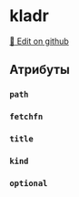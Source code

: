# kladr
[:memo: Edit on github](https://github.com/tihonove/vscode-candy-sugar-extensions/edit/master/server/src/SugarElements/DefaultSugarElementInfos/DataElements/kladr.ts)


## Атрибуты
### `path`

### `fetchfn`

### `title`

### `kind`

### `optional`

